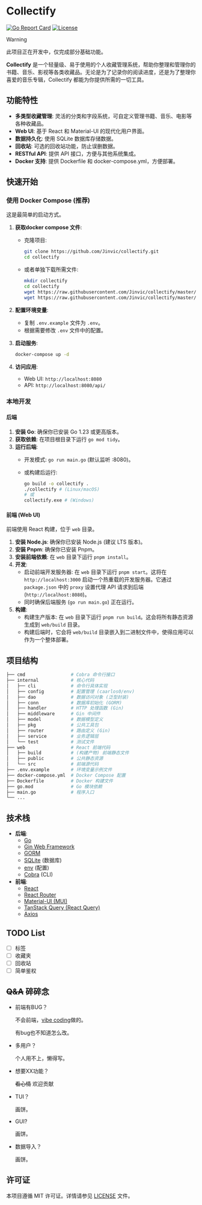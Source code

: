 # Collectify

[![Go Report Card](https://goreportcard.com/badge/github.com/Jinvic/collectify)](https://goreportcard.com/report/github.com/Jinvic/collectify)
[![License](https://img.shields.io/badge/License-MIT-blue.svg)](LICENSE)

> [!WARNING]
> 此项目正在开发中，仅完成部分基础功能。

**Collectify** 是一个轻量级、易于使用的个人收藏管理系统，帮助你整理和管理你的书籍、音乐、影视等各类收藏品。无论是为了记录你的阅读进度，还是为了整理你喜爱的音乐专辑，Collectify 都能为你提供所需的一切工具。

## 功能特性

* **多类型收藏管理**: 灵活的分类和字段系统，可自定义管理书籍、音乐、电影等各种收藏品。
* **Web UI**: 基于 React 和 Material-UI 的现代化用户界面。
* **数据持久化**: 使用 SQLite 数据库存储数据。
* **回收站**: 可选的回收站功能，防止误删数据。
* **RESTful API**: 提供 API 接口，方便与其他系统集成。
* **Docker 支持**: 提供 Dockerfile 和 docker-compose.yml，方便部署。

## 快速开始

### 使用 Docker Compose (推荐)

这是最简单的启动方式。

1. **获取docker compose 文件**:
    * 克隆项目:
  
        ```bash
        git clone https://github.com/Jinvic/collectify.git
        cd collectify
        ```

    * 或者单独下载所需文件:
  
        ```bash
        mkdir collectify
        cd collectify
        wget https://raw.githubusercontent.com/Jinvic/collectify/master/docker-compose.yml
        wget https://raw.githubusercontent.com/Jinvic/collectify/master/.env.example
        ```

2. **配置环境变量**:
    * 复制 `.env.example` 文件为 `.env`。
    * 根据需要修改 `.env` 文件中的配置。

3. **启动服务**:

    ```bash
    docker-compose up -d
    ```

4. **访问应用**:
    * Web UI: `http://localhost:8080`
    * API: `http://localhost:8080/api/`

### 本地开发

#### 后端

1. **安装 Go**: 确保你已安装 Go 1.23 或更高版本。
2. **获取依赖**: 在项目根目录下运行 `go mod tidy`。
3. **运行后端**:
    * 开发模式: `go run main.go` (默认监听 :8080)。
    * 或构建后运行:

        ```bash
        go build -o collectify .
        ./collectify # (Linux/macOS)
        # 或
        collectify.exe # (Windows)
        ```

#### 前端 (Web UI)

前端使用 React 构建，位于 `web` 目录。

1. **安装 Node.js**: 确保你已安装 Node.js (建议 LTS 版本)。
2. **安装 Pnpm**: 确保你已安装 Pnpm。
3. **安装前端依赖**: 在 `web` 目录下运行 `pnpm install`。
4. **开发**:
    * 启动前端开发服务器: 在 `web` 目录下运行 `pnpm start`。这将在 `http://localhost:3000` 启动一个热重载的开发服务器。它通过 `package.json` 中的 `proxy` 设置代理 API 请求到后端 (`http://localhost:8080`)。
    * 同时确保后端服务 (`go run main.go`) 正在运行。
5. **构建**:
    * 构建生产版本: 在 `web` 目录下运行 `pnpm run build`。这会将所有静态资源生成到 `web/build` 目录。
    * 构建后端时，它会将 `web/build` 目录嵌入到二进制文件中，使得应用可以作为一个整体部署。

## 项目结构

```bash
├── cmd                 # Cobra 命令行接口
├── internal            # 核心代码
│   ├── cli             # 命令行具体实现
│   ├── config          # 配置管理 (caarlos0/env)
│   ├── dao             # 数据访问对象 (泛型封装)
│   ├── conn            # 数据库初始化 (GORM)
│   ├── handler         # HTTP 处理函数 (Gin)
│   ├── middleware      # Gin 中间件
│   ├── model           # 数据模型定义
│   ├── pkg             # 公共工具包
│   ├── router          # 路由定义 (Gin)
│   ├── service         # 业务逻辑层
│   └── test            # 测试文件
├── web                 # React 前端代码
│   ├── build           # (构建产物) 前端静态文件
│   ├── public          # 公共静态资源
│   └── src             # 前端源代码
├── .env.example        # 环境变量示例文件
├── docker-compose.yml  # Docker Compose 配置
├── Dockerfile          # Docker 构建文件
├── go.mod              # Go 模块依赖
├── main.go             # 程序入口
└── ...
```

## 技术栈

* **后端**:
  * [Go](https://golang.org/)
  * [Gin Web Framework](https://github.com/gin-gonic/gin)
  * [GORM](https://gorm.io/)
  * [SQLite](https://www.sqlite.org/) (数据库)
  * [env](https://github.com/caarlos0/env) (配置)
  * [Cobra](https://github.com/spf13/cobra) (CLI)
* **前端**:
  * [React](https://reactjs.org/)
  * [React Router](https://reactrouter.com/)
  * [Material-UI (MUI)](https://mui.com/)
  * [TanStack Query (React Query)](https://tanstack.com/query/)
  * [Axios](https://axios-http.com/)

## TODO List

* [ ] 标签
* [ ] 收藏夹
* [ ] 回收站
* [ ] 简单鉴权

## ~~Q&A~~ 碎碎念

* 前端有BUG？

    不会前端，[vibe coding](https://zh.wikipedia.org/wiki/Vibe_coding)做的。

    有bug也不知道怎么改。

* 多用户？

    个人用不上，懒得写。

* 想要XX功能？

    ~~看心情~~ 欢迎贡献

* TUI？

    画饼。

* GUI?

    画饼。

* 数据导入？

    画饼。

## 许可证

本项目遵循 MIT 许可证。详情请参见 [LICENSE](LICENSE) 文件。
